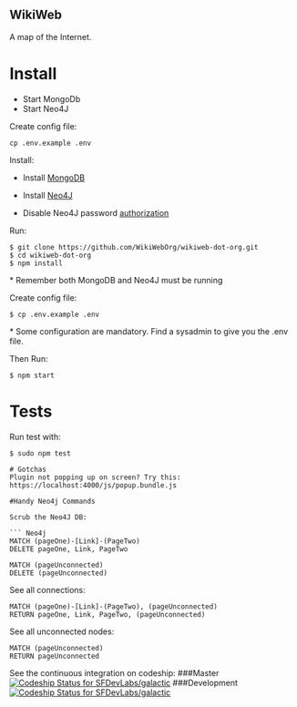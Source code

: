 
## WikiWeb

A map of the Internet.

# Install

 - Start MongoDb
 - Start Neo4J

Create config file:

```
cp .env.example .env
```

Install:

* Install [MongoDB](https://www.mongodb.com/download-center#community)

* Install [Neo4J](https://neo4j.com/download/)

* Disable Neo4J password [authorization](http://stackoverflow.com/questions/29096616/how-to-disable-basic-auth-on-neo4j-2-2-0-rc01)

Run:

```
$ git clone https://github.com/WikiWebOrg/wikiweb-dot-org.git
$ cd wikiweb-dot-org
$ npm install
```

\* Remember both MongoDB and Neo4J must be running

Create config file:

```
$ cp .env.example .env
```
\* Some configuration are mandatory. Find a sysadmin to give you the .env file.

Then Run:

```
$ npm start
```
# Tests
Run test with:

	$ sudo npm test

```
# Gotchas
Plugin not popping up on screen? Try this: https://localhost:4000/js/popup.bundle.js

#Handy Neo4j Commands

Scrub the Neo4J DB:

``` Neo4j
MATCH (pageOne)-[Link]-(PageTwo)
DELETE pageOne, Link, PageTwo

MATCH (pageUnconnected)
DELETE (pageUnconnected)
```

See all connections:

``` Neo4j
MATCH (pageOne)-[Link]-(PageTwo), (pageUnconnected)
RETURN pageOne, Link, PageTwo, (pageUnconnected)
```

See all unconnected nodes:

``` Neo4j
MATCH (pageUnconnected)
RETURN pageUnconnected
```


See the continuous integration on codeship:
###Master
[ ![Codeship Status for SFDevLabs/galactic](https://codeship.com/projects/e11ce800-0103-0134-bf1e-2e7e86e65593/status?branch=master)](https://codeship.com/projects/153417)
###Development
[ ![Codeship Status for SFDevLabs/galactic](https://codeship.com/projects/e11ce800-0103-0134-bf1e-2e7e86e65593/status?branch=development)](https://codeship.com/projects/153417)
